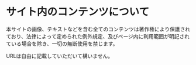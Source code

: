 # サイト内のコンテンツについて
本サイトの画像、テキストなどを含む全てのコンテンツは著作権により保護されており、法律によって定められた例外規定、及びページ内に利用範囲が明記されている場合を除き、一切の無断使用を禁じます。

URLは自由に記載していただいて構いません。

